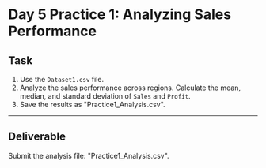 # Day 5 Practice 1: Analyzing Sales Performance

## Task
1. Use the `Dataset1.csv` file.
2. Analyze the sales performance across regions. Calculate the mean, median, and standard deviation of `Sales` and `Profit`.
3. Save the results as "Practice1_Analysis.csv".

---

## Deliverable
Submit the analysis file: "Practice1_Analysis.csv".